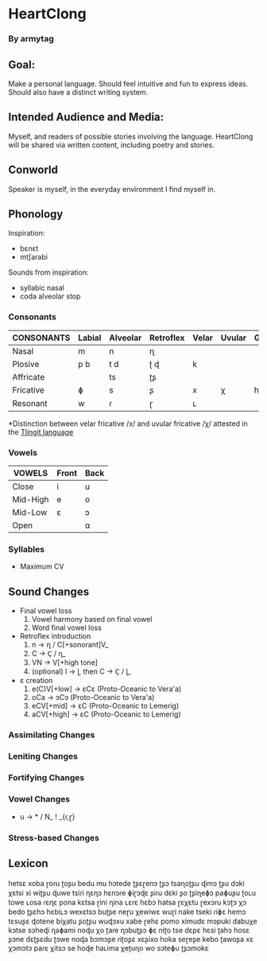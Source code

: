 # HeartClong

### By armytag

## Goal:

Make a personal language.  Should feel intuitive and fun to express ideas.  Should also have a distinct writing system.

## Intended Audience and Media:

Myself, and readers of possible stories involving the language.  HeartClong will be shared via written content, including poetry and stories.

## Conworld

Speaker is myself, in the everyday environment I find myself in.

## Phonology

Inspiration:
- bɛnɛt
- mtʃarabi

Sounds from inspiration:
- syllabic nasal
- coda alveolar stop

### Consonants

| CONSONANTS | Labial | Alveolar | Retroflex | Velar | Uvular | Glottal |
|---         |---     |---       |---        |---    |---     |---      |
| Nasal      | m      | n        | ɳ         |       |        |         |
| Plosive    | p b    | t d      | ʈ ɖ       | k     |        |         |
| Affricate  |        | ts       | ʈʂ        |       |        |         |
| Fricative  | ɸ      | s        | ʂ         | x     | χ      | h       |
| Resonant   | w      | ɾ        | ɽ         | ʟ     |        |         |

*Distinction between velar fricative /x/ and uvular fricative /χ/ attested in the [Tlingit language](https://en.wikipedia.org/wiki/Tlingit_language#Consonants)

### Vowels

| VOWELS   | Front | Back |
|---       |---    |---   |
| Close    | i     | u    |
| Mid-High | e     | o    |
| Mid-Low  | ɛ     | ɔ    |
| Open     |       | ɑ    |

### Syllables

- Maximum CV

## Sound Changes

- Final vowel loss
    1. Vowel harmony based on final vowel
    1. Word final vowel loss
- Retroflex introduction
    1. n → ɳ / C[+sonorant]V_
    1. C → C̩ / ɳ_
    1. VN → V[+high tone]
    1. (optional) l → ɭ, then C → C̩ / ɭ_
- ɛ creation
    1. e(C)V[+low] → ɛCɛ (Proto-Oceanic to Vera'a)
    1. oCa → ɔCɔ (Proto-Oceanic to Vera'a)
    1. eCV[+mid] → ɛC (Proto-Oceanic to Lemerig)
    1. aCV[+high] → ɛC (Proto-Oceanic to Lemerig)


### Assimilating Changes

### Leniting Changes

### Fortifying Changes

### Vowel Changes

- u → \* / N\_ ! \_{ɾ,ɽ}

### Stress-based Changes

## Lexicon

hetsɛ
xoba
ɽoɾu
ʈoʂu
bedu
mu
hɔtede
ʈʂɛɽenɔ
ʈʂɔ
tsaɳoʈʂu
ɖimɔ
ʈʂu
dɔki
χɛtsi
xi
wiʈʂu
ɖuwe
tsiɾi
ɳɛɳɔ
hɛnɔɾe
ɸiɽɔɖɛ
ʂiɾu
dɛki
ʂo
ʈʂiɳeɸɔ
paɸuʂu
ʈoʟu
towe
ʟosa
ɾɛɳɛ
pona
kɛtsa
ɽini
ɳina
ʟɛɾɛ
hɛbɔ
hatsa
ɽɛχɛtu
ɽexɔɾu
kɔʈɔ
χɔ
bedo
ʈʂɛhɔ
hɛbiʟɔ
wexɛtsɔ
buʈʂe
neɽu
χewiwɛ
wuɽi
nake
tseki
ɾiɸɛ
hemɔ
tɛsuʂɛ
ɖotene
biχatu
ʂoʈʂu
wuɖɔxu
xabe
ɽehɛ
pomo
ximudɛ
mɔpuki
dabuχe
kɔtse
sɔheɖi
ɳaɸami
noɖu
χo
ʈaɾe
ɳɔbuʈʂɔ
ɸɛ
niʈo
tse
dɛpɛ
hɛsi
ʈahɔ
hosɛ
ʂɔne
dɛʈʂɛdu
ʈɔwe
noɖa
bɔmɔʂe
ɾiʈoʂɛ
xɛʂixo
hoka
seɽeʂe
kebo
ʈawoʂa
xɛ
χɔmɔtɔ
paɾɛ
χitsɔ
se
hoɖe
haʟima
χeʈuɳo
wo
sɔteɸu
ʈʂɔmokɛ
